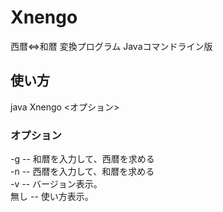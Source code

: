 # Xnengo
西暦&lt;=>和暦 変換プログラム Javaコマンドライン版
 
## 使い方
java Xnengo <オプション>

### オプション
  -g -- 和暦を入力して、西暦を求める  
  -n -- 西暦を入力して、和暦を求める  
  -v -- バージョン表示。  
  無し -- 使い方表示。  

